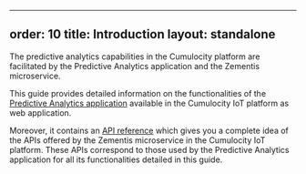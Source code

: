 
---
order: 10
title: Introduction
layout: standalone
---

The predictive analytics capabilities in the Cumulocity platform are facilitated by the Predictive Analytics application and the Zementis microservice.

This guide provides detailed information on the functionalities of the [Predictive Analytics application](/guides/zementis/web-app) available in the Cumulocity IoT platform as web application.

Moreover, it contains an [API reference](/guides/zementis/api-reference) which gives you a complete idea of the APIs offered by the Zementis microservice in the Cumulocity IoT platform. These APIs correspond to those used by the Predictive Analytics application for all its functionalities detailed in this guide.